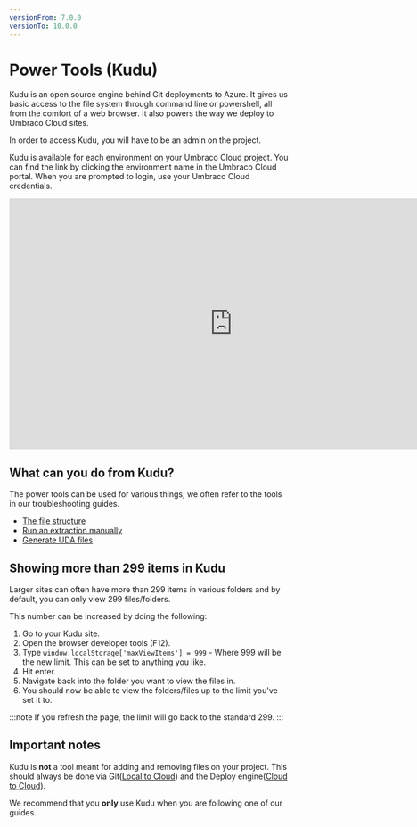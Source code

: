 ```yaml
---
versionFrom: 7.0.0
versionTo: 10.0.0
---
```


# Power Tools (Kudu)

Kudu is an open source engine behind Git deployments to Azure. It gives us basic access to the file system through command line or powershell, all from the comfort of a web browser. It also powers the way we deploy to Umbraco Cloud sites.

In order to access Kudu, you will have to be an admin on the project.

Kudu is available for each environment on your Umbraco Cloud project. You can find the link by clicking the environment name in the Umbraco Cloud portal. When you are prompted to login, use your Umbraco Cloud credentials.

<iframe width="800" height="450" src="https://www.youtube.com/embed/vy6fRXMA9mE?rel=0" frameborder="0" allow="autoplay; encrypted-media" allowfullscreen></iframe>

## What can you do from Kudu?

The power tools can be used for various things, we often refer to the tools in our troubleshooting guides.

* [The file structure](File-structure-on-Cloud)
* [Run an extraction manually](Manual-extractions)
* [Generate UDA files](Generating-UDA-files)

## Showing more than 299 items in Kudu

Larger sites can often have more than 299 items in various folders and by default, you can only view 299 files/folders.

This number can be increased by doing the following:

1. Go to your Kudu site.
2. Open the browser developer tools (F12).
3. Type `window.localStorage['maxViewItems'] = 999` - Where 999 will be the new limit. This can be set to anything you like.
4. Hit enter.
5. Navigate back into the folder you want to view the files in.
6. You should now be able to view the folders/files up to the limit you've set it to.

:::note
If you refresh the page, the limit will go back to the standard 299.
:::

## Important notes

Kudu is **not** a tool meant for adding and removing files on your project. This should always be done via Git([Local to Cloud](../../Deployment/Local-to-Cloud)) and the Deploy engine([Cloud to Cloud](../../Deployment/Cloud-to-Cloud)).

We recommend that you **only** use Kudu when you are following one of our guides.
